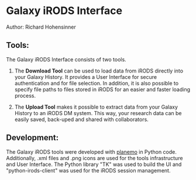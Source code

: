 # Galaxy iRODS Interface

Author:
Richard Hohensinner

## Tools:

The Galaxy iRODS Interface consists of two tools. 
1. The **Download Tool** can be used to load data from iRODS directly into 
   your Galaxy History. 
   It provides a User Interface for secure authentication and for file selection. In addition, it 
   is also possible to specify file paths to files stored in iRODS for an easier and faster loading process.
   

2. The **Upload Tool** makes it possible to extract data from your Galaxy History to an iRODS DM system. This way, your 
   research data can be easily saved, back-uped and shared with collaborators.
   
## Development:

The Galaxy iRODS tools were developed with [planemo](https://planemo.readthedocs.io/en/latest/writing.html) in Python 
code. Additionally, .xml files and .png icons are used for the tools infrastructure and User Interface. The Python
library "TK" was used to build the UI and "python-irods-client" was used for the iRODS session management.
